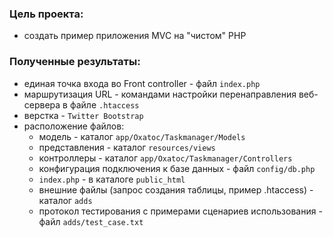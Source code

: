 ### Цель проекта:
- создать пример приложения MVC на "чистом" PHP
### Полученные результаты:
- единая точка входа во Front controller - файл `index.php`
- маршрутизация URL - командами настройки перенаправления веб-сервера в файле `.htaccess`
- верстка - `Twitter Bootstrap`
- расположение файлов:
    - модель - каталог `app/Oxatoc/Taskmanager/Models`
    - представления - каталог `resources/views`
    - контроллеры - каталог `app/Oxatoc/Taskmanager/Controllers`
    - конфигурация подключения к базе данных - файл `config/db.php`
    - `index.php` - в каталоге `public_html`
    - внешние файлы (запрос создания таблицы, пример .htaccess) - каталог `adds`
    - протокол тестирования с примерами сценариев использования - файл `adds/test_case.txt`
